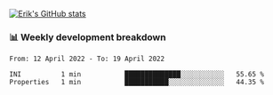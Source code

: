 [![Erik's GitHub stats](https://github-readme-stats.vercel.app/api?username=erik-petrov&theme=nightowl&show_icons=true)](https://github.com/anuraghazra/github-readme-stats)

### 📊 Weekly development breakdown
<!--START_SECTION:waka-->

```text
From: 12 April 2022 - To: 19 April 2022

INI          1 min           ██████████████░░░░░░░░░░░   55.65 %
Properties   1 min           ███████████░░░░░░░░░░░░░░   44.35 %
```

<!--END_SECTION:waka-->

